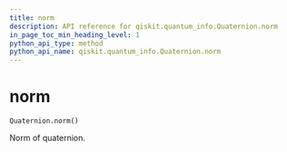 ```yaml
---
title: norm
description: API reference for qiskit.quantum_info.Quaternion.norm
in_page_toc_min_heading_level: 1
python_api_type: method
python_api_name: qiskit.quantum_info.Quaternion.norm
---
```


# norm

<span id="qiskit.quantum_info.Quaternion.norm" />

`Quaternion.norm()`

Norm of quaternion.

